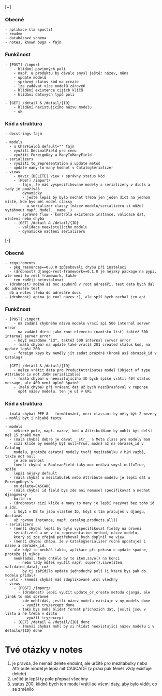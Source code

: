[+]
 
### Obecné
    - aplikace šla spustit
    - readme
    - databázové schéma
    - notes, known bugs - fajn

### Funkčnost

    - [POST] /import
        - hlídání povinných polí
        - např. u produktu by dávalo smysl ještě: název, měna
        - update modelů
        - správný status kód na create
        - lze zadávat více modelů zároveň
        - hlídání existence cizích klíčů
        - hlídání datových typů polí

    - [GET] /detail & /detail/{ID}
        - hlídání nexistujícího názvu modelu
        - ok

### Kód a struktura
    - docstrings fajn

    - models
      - u CharFieldů default="" fajn
      - využití DecimalField pro cenu
      - využití ForeignKey a ManyToManyField
    - serializers
      - využití to_representation a update metod
      - update many-to-many hodnot v CatalogSerializer
    - views 
        - navíc [DELETE] view + správný status kód
        - [POST] /import/ 
          - fajn, že máš vyspecifikované modely a serializéry v dicts a tady je používáš
            dynamicky
            - ještě lepší by bylo nechat třeba jen jeden dict na jednom místě, kde bys měl model classy
              a serializer classy (název modelu/serializéru si můžeš vytáhnout např. Model.__name__)
          - správné flow - kontrola existence instance, validace dat, uložení nebo chyba
        - [GET] /detail & /detail/{ID}
          - validace neexistujícího modelu
          - dynamické načtení serializéru


[-]

### Obecné  
    - requirements
      - pkg_resources==0.0.0 způsobovali chybu při instalaci
      - (drobnost) django-rest-framework==0.1.0 je nějaký package na pypi, ale není to rest framework, takže
        ten raději neinstalovat
    - (drobnost) možná až moc souborů v root adresáři, test data bych dal do adresáře test
      db a notes třeba do adresáře docs
    - (drobnost) apina je cool název :), ale spíš bych nechal jen api

### Funkčnost

    - [POST] /import
        - na zadání chybného názvu modelu vrací api 500 internal server error
        - na zadání dictu jako root elementu (namísto list) taktéž 500 internal server error
        - když nezadáme "id", taktéž 500 internal server error
        - (malá chyba) na update také vracíš 201 created status kód, na update lepší 200
        - foreign keys by neměly jít zadat prázdné (kromě asi obrazek_id v Catalog)

    - [GET] /detail & /detail/{ID}
        - nelze vrátit data pro ProductAttributes model (Object of type Attribute is not JSON serializable) 
        - (malá chyba) u neexistujícího ID bych spíše vrátil 404 status message, ale 400 není úplně špatně
        - (malá chyba) při vrácení dat už bych nezdůrazňoval v reponse
          opět název modelu, ten je už v URL

### Kód a struktura
    - (malá chyba) PEP 8 - formátování, mezi classami by měly být 2 mezery
    - mohli být i nějaké testy

    - models
      - některé pole, např. nazev, kod u AttributName by mohli být delší než 15 znaků mam
      - (malá chyba) dobré je dávat __str__ a Meta class pro modely mam
      - cizí klíče by neměly být null=True, možná až na obrazek_id v Catalog
        modelu, protože ostatní modely tvoří mezitabulku v M2M vazbě, takže not null
        je zde nutnost
      - (menší chyba) u BooleanField taky moc nedává smysl null=True, spíše
        lepší nějaký default
      - (malá chyba) u mezitabulek nebo Attribute modelu je lepší dát u ForeignKeys's
        on_delete=CASCADE
      - (malá chyba) id field bys zde ani nemusel specifikovat a nechat djangovský
        build in
      - (drobnost) cizí kliče a many to many je lepší nazývat bez toho id a ids,
        i když v DB to jsou vlastně ID, když s tím pracuješ v djangu, dostáváš
        už rovnou instance, např. catalog.products.all()
    - serializers
      - (menší chyba) lepší by bylo vyspecifikovat fieldy na úrovni
        serializérů a ne v to_representation method, název modelu,
        který si zde zřejmě potřeboval bych doplnil ve view
      - (menší chyba) chápu, že v CatalogSerializer ručně updatuješ i nazev a obrazek_id,
        ale když to necháš takto, aplikace při pokusu o update spadne, protože ji nikde
        neukládáš, tedy chtělo by to item.save() na konci 
          - nebo tady můžeš využít např. super().save(item, validated_data), což
            by ti zařídilo update jednoduchý polí (i které bys pak do modelu přidal) 
    - urls - (menší chyba) máš zduplikované ursl všechny
    - views 
        - [POST] /import/
          - (drobnost) lepší využít update_or_create metodu djanga, ale jinak to máš správně
          - zde nehlídáš, jestli název modelu existuje v my_models done
            - využít try/except done
          - taky bys mohl hlídat formát příchozích dat, jeslti jsou v listu a ne třeba v dictu
            - využít try/except
        - [GET] /detail & /detail/{ID} done
          - (menší chyba) mohl by si hlídat neexistující název modelu i v detailu/{ID} done

# Tvé otázky v notes
1) je pravda, že nemáš delete endoint, ale určitě pro mezitabulky nebo Attribute model je lepší
   mít CASCADE (v praxi pak téměř vždy existuje delete)
2) určitě je lepší ty pole přepsat všechny
3) status 200, klidně bych ten model vrátil se všemi daty, aby bylo vidět, co se změnilo